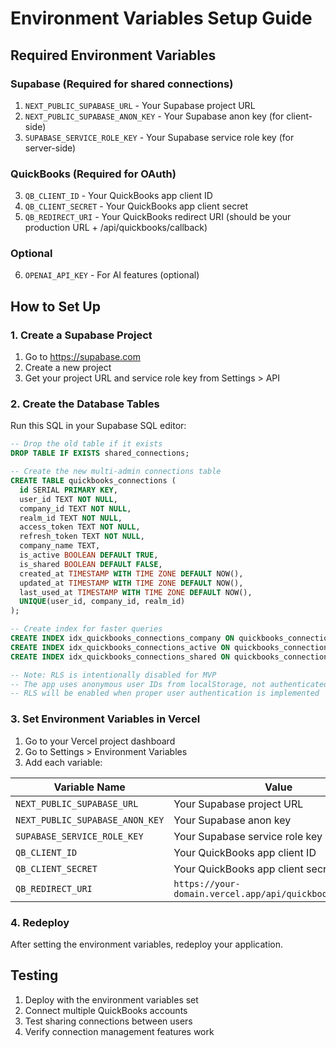 # Environment Variables Setup Guide

## Required Environment Variables

### Supabase (Required for shared connections)
1. `NEXT_PUBLIC_SUPABASE_URL` - Your Supabase project URL
2. `NEXT_PUBLIC_SUPABASE_ANON_KEY` - Your Supabase anon key (for client-side)
3. `SUPABASE_SERVICE_ROLE_KEY` - Your Supabase service role key (for server-side)

### QuickBooks (Required for OAuth)
3. `QB_CLIENT_ID` - Your QuickBooks app client ID
4. `QB_CLIENT_SECRET` - Your QuickBooks app client secret
5. `QB_REDIRECT_URI` - Your QuickBooks redirect URI (should be your production URL + /api/quickbooks/callback)

### Optional
6. `OPENAI_API_KEY` - For AI features (optional)

## How to Set Up

### 1. Create a Supabase Project
1. Go to https://supabase.com
2. Create a new project
3. Get your project URL and service role key from Settings > API

### 2. Create the Database Tables
Run this SQL in your Supabase SQL editor:

```sql
-- Drop the old table if it exists
DROP TABLE IF EXISTS shared_connections;

-- Create the new multi-admin connections table
CREATE TABLE quickbooks_connections (
  id SERIAL PRIMARY KEY,
  user_id TEXT NOT NULL,
  company_id TEXT NOT NULL,
  realm_id TEXT NOT NULL,
  access_token TEXT NOT NULL,
  refresh_token TEXT NOT NULL,
  company_name TEXT,
  is_active BOOLEAN DEFAULT TRUE,
  is_shared BOOLEAN DEFAULT FALSE,
  created_at TIMESTAMP WITH TIME ZONE DEFAULT NOW(),
  updated_at TIMESTAMP WITH TIME ZONE DEFAULT NOW(),
  last_used_at TIMESTAMP WITH TIME ZONE DEFAULT NOW(),
  UNIQUE(user_id, company_id, realm_id)
);

-- Create index for faster queries
CREATE INDEX idx_quickbooks_connections_company ON quickbooks_connections(company_id);
CREATE INDEX idx_quickbooks_connections_active ON quickbooks_connections(is_active);
CREATE INDEX idx_quickbooks_connections_shared ON quickbooks_connections(is_shared);

-- Note: RLS is intentionally disabled for MVP
-- The app uses anonymous user IDs from localStorage, not authenticated Supabase users
-- RLS will be enabled when proper user authentication is implemented
```

### 3. Set Environment Variables in Vercel
1. Go to your Vercel project dashboard
2. Go to Settings > Environment Variables
3. Add each variable:

| Variable Name | Value |
|---------------|-------|
| `NEXT_PUBLIC_SUPABASE_URL` | Your Supabase project URL |
| `NEXT_PUBLIC_SUPABASE_ANON_KEY` | Your Supabase anon key |
| `SUPABASE_SERVICE_ROLE_KEY` | Your Supabase service role key |
| `QB_CLIENT_ID` | Your QuickBooks app client ID |
| `QB_CLIENT_SECRET` | Your QuickBooks app client secret |
| `QB_REDIRECT_URI` | `https://your-domain.vercel.app/api/quickbooks/callback` |

### 4. Redeploy
After setting the environment variables, redeploy your application.

## Testing
1. Deploy with the environment variables set
2. Connect multiple QuickBooks accounts
3. Test sharing connections between users
4. Verify connection management features work 